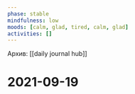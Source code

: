 ```yaml
---
phase: stable
mindfulness: low
moods: [calm, glad, tired, calm, glad]
activities: []
---
```

Архив: [[daily journal hub]]
# 2021-09-19
